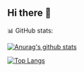 ## Hi there 👋

📊 GitHub stats:

[![Anurag's github stats](https://github-readme-stats.vercel.app/api?username=SaidQT)](https://github.com/SaidQT)


[![Top Langs](https://github-readme-stats.vercel.app/api/top-langs/?username=SaidQT&layout=compact)](https://github.com/SaidQT)

